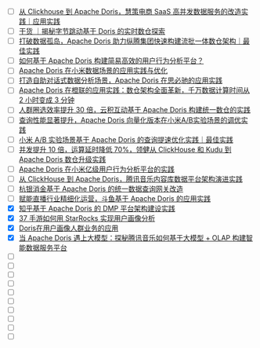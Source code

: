 - [ ] [从 Clickhouse 到 Apache Doris，慧策电商 SaaS 高并发数据服务的改造实践｜应用实践](https://mp.weixin.qq.com/s/C6VKlnlyox6tQH22rFuZ8g)
- [ ] [干货 ｜揭秘字节跳动基于 Doris 的实时数仓探索](https://mp.weixin.qq.com/s/siZ-rjREN_s7FFEgPqRgpA)
- [ ] [打破数据孤岛，Apache Doris 助力纵腾集团快速构建流批一体数仓架构｜最佳实践](https://mp.weixin.qq.com/s/3HG9pka3aabj2zmZRTvYMg)
- [ ] [如何基于 Apache Doris 构建简易高效的用户行为分析平台？](https://mp.weixin.qq.com/s/fHoFHLmdYKXV5AAKKRCPIg)
- [ ] [Apache Doris 在小米数据场景的应用实践与优化](https://mp.weixin.qq.com/s/1WX2nNOEGO0wKRkVGvxYBg)
- [ ] [打造自助对话式数据分析场景，Apache Doris 在思必驰的应用实践](https://mp.weixin.qq.com/s/5C9HK_luzqHmZvVF4Hpexw)
- [ ] [Apache Doris 在橙联的应用实践：数仓架构全面革新，千万数据计算时间从 2 小时变成 3 分钟](https://mp.weixin.qq.com/s/DaSnkxmDtG3AETJId-ZoEA)
- [ ] [人群圈选效率提升 30 倍，云积互动基于 Apache Doris 构建统一数仓的实践](https://mp.weixin.qq.com/s/LXfP3WhL0K-PHgnHFHstcQ)
- [ ] [查询性能显著提升，Apache Doris 向量化版本在小米A/B实验场景的调优实践](https://mp.weixin.qq.com/s/L_8eAuXtXtYUj32SvyMcOg)
- [ ] [小米 A/B 实验场景基于 Apache Doris 的查询提速优化实践｜最佳实践](https://mp.weixin.qq.com/s/bLB_jfzd9dbTIPibMq1AMA)
- [ ] [并发提升 10 倍，运算延时降低 70%，领健从 ClickHouse 和 Kudu 到 Apache Doris 数仓升级实践](https://mp.weixin.qq.com/s/qMf2CRa_e2PuWNSwctv1Qw)
- [ ] [Apache Doris 在小米亿级用户行为分析平台的实践](https://mp.weixin.qq.com/s/Nl72xKvw45hrqJPjp8ul_g)
- [ ] [从 ClickHouse 到 Apache Doris，腾讯音乐内容库数据平台架构演进实践](https://mp.weixin.qq.com/s/Hsf27GVcyWEZkvM0tVtOSw)
- [ ] [杭银消金基于 Apache Doris 的统一数据查询网关改造](https://mp.weixin.qq.com/s/2OXQN99bAeNhz7Ol7RpxHw)
- [ ] [赋能直播行业精细化运营，斗鱼基于 Apache Doris 的应用实践](https://mp.weixin.qq.com/s/gXE9PmPTTlZN2V_YEz7uDg)
- [x] [知乎基于 Apache Doris 的 DMP 平台架构建设实践](https://smartsi.blog.csdn.net/article/details/129964402)
- [x] [37 手游如何用 StarRocks 实现用户画像分析](https://smartsi.blog.csdn.net/article/details/130000575)
- [x] [Doris在用户画像人群业务的应用](https://smartsi.blog.csdn.net/article/details/130024514)
- [x] [当 Apache Doris 遇上大模型：探秘腾讯音乐如何基于大模型 + OLAP 构建智能数据服务平台](https://smartsi.blog.csdn.net/article/details/142915477)
- [ ] []()
- [ ] []()
- [ ] []()
- [ ] []()
- [ ] []()
- [ ] []()
- [ ] []()
- [ ] []()
- [ ] []()
- [ ] []()
